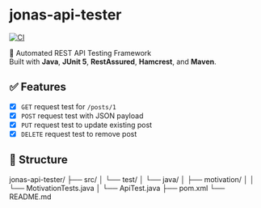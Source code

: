 # jonas-api-tester

[![CI](https://github.com/FireRay/jonas-api-tester/actions/workflows/ci.yml/badge.svg)](https://github.com/FireRay/jonas-api-tester/actions/workflows/ci.yml)

🚀 Automated REST API Testing Framework  
Built with **Java**, **JUnit 5**, **RestAssured**, **Hamcrest**, and **Maven**.

## ✅ Features

- [x] `GET` request test for `/posts/1`
- [x] `POST` request test with JSON payload
- [x] `PUT` request test to update existing post
- [x] `DELETE` request test to remove post

## 📂 Structure
jonas-api-tester/
├── src/
│ └── test/
│ └── java/
│ ├── motivation/
│ │ └── MotivationTests.java
│ └── ApiTest.java
├── pom.xml
└── README.md


